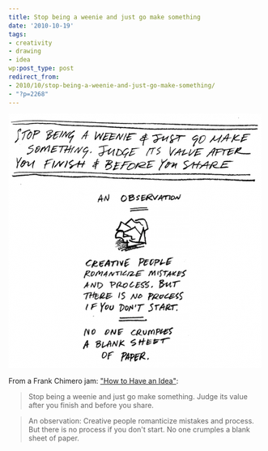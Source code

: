 ```yaml
---
title: Stop being a weenie and just go make something
date: '2010-10-19'
tags:
- creativity
- drawing
- idea
wp:post_type: post
redirect_from:
- 2010/10/stop-being-a-weenie-and-just-go-make-something/
- "?p=2268"
---
```


![](/uploads/2010-10-19-Stop-being-a-weenie-and-just-go-make-something/weenie-500x502.png "weenie")

From a Frank Chimero jam: ["How to Have an Idea"](http://www.frankchimero.com/idea/):

> Stop being a weenie and just go make something. Judge its value after you finish and before you share.

>

> An observation: Creative people romanticize mistakes and process. But there is no process if you don't start. No one crumples a blank sheet of paper.
